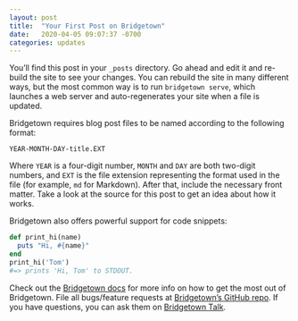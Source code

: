 ```yaml
---
layout: post
title:  "Your First Post on Bridgetown"
date:   2020-04-05 09:07:37 -0700
categories: updates
---
```


You’ll find this post in your `_posts` directory. Go ahead and edit it and re-build the site to see your changes. You can rebuild the site in many different ways, but the most common way is to run `bridgetown serve`, which launches a web server and auto-regenerates your site when a file is updated.

Bridgetown requires blog post files to be named according to the following format:

`YEAR-MONTH-DAY-title.EXT`

Where `YEAR` is a four-digit number, `MONTH` and `DAY` are both two-digit numbers, and `EXT` is the file extension representing the format used in the file (for example, `md` for Markdown). After that, include the necessary front matter. Take a look at the source for this post to get an idea about how it works.

Bridgetown also offers powerful support for code snippets:

```ruby
def print_hi(name)
  puts "Hi, #{name}"
end
print_hi('Tom')
#=> prints 'Hi, Tom' to STDOUT.
````

Check out the [Bridgetown docs][bridgetown-docs] for more info on how to get the most out of Bridgetown. File all bugs/feature requests at [Bridgetown’s GitHub repo][bridgetown-gh]. If you have questions, you can ask them on [Bridgetown Talk][bridgetown-talk].

[bridgetown-docs]: https://bridgetownrb.com/docs/
[bridgetown-gh]:   https://github.com/bridgetownrb/bridgetown
[bridgetown-talk]: https://talk.bridgerb.com/
